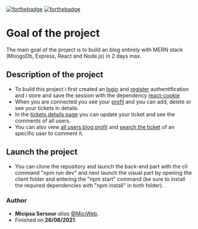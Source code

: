 [![forthebadge](https://forthebadge.com/images/badges/powered-by-coffee.svg)](http://forthebadge.com)
[![forthebadge](https://forthebadge.com/images/badges/build-with-love.svg)](http://forthebadge.com)

# Goal of the project
The main goal of the project is to build an blog entirely with MERN stack (MongoDb, Express, React and Node.js) in 2 days max.

## Description of the project
* To build this project i first created an [login](https://raw.githubusercontent.com/MiciWeb/mern-blog/master/login.png) and [register](https://raw.githubusercontent.com/MiciWeb/mern-blog/master/register.png) authentification and i store and save the session with the dependency [react-cookie](https://www.npmjs.com/package/react-cookies)
* When you are connected you see your [profil](https://raw.githubusercontent.com/MiciWeb/mern-blog/master/profil.png) and you can add, delete or see your tickets in details.
* In the [tickets details page](https://raw.githubusercontent.com/MiciWeb/mern-blog/master/update.png) you can update your ticket and see the comments of all users.
* You can also view [all users blog profil](https://raw.githubusercontent.com/MiciWeb/mern-blog/master/allUsers.png) and [search the ticket](https://raw.githubusercontent.com/MiciWeb/mern-blog/master/search.png) of an specific user to comment it.

## Launch the project
* You can clone the repository and launch the back-end part with the cli command "npm run dev" and next launch the visual part by opening the client folder and entering the "npm start" command (be sure to install the required dependencies with "npm install" in both folder).

### Author
* **Micipsa Sersour** _alias_ [@MiciWeb](https://github.com/MiciWeb).
* Finished on **26/08/2021**.
